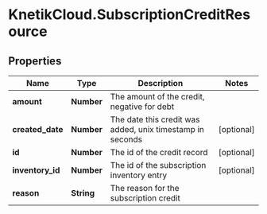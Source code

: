 # KnetikCloud.SubscriptionCreditResource

## Properties
Name | Type | Description | Notes
------------ | ------------- | ------------- | -------------
**amount** | **Number** | The amount of the credit, negative for debt | 
**created_date** | **Number** | The date this credit was added, unix timestamp in seconds | [optional] 
**id** | **Number** | The id of the credit record | [optional] 
**inventory_id** | **Number** | The id of the subscription inventory entry | [optional] 
**reason** | **String** | The reason for the subscription credit | 


